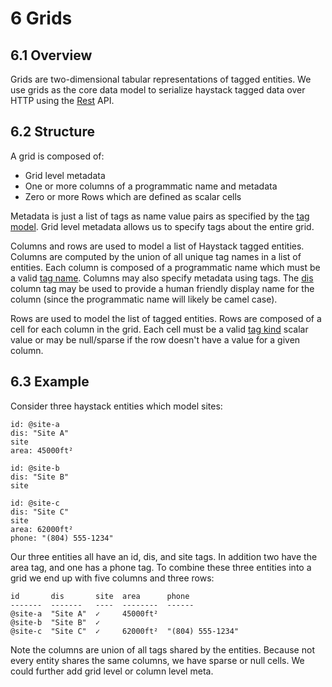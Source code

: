 # 6 Grids

## 6.1 Overview

Grids are two-dimensional tabular representations of tagged entities. We use grids as the core data model to serialize haystack tagged data over HTTP using the [Rest]() API.

## 6.2 Structure
A grid is composed of:

+ Grid level metadata
+ One or more columns of a programmatic name and metadata
+ Zero or more Rows which are defined as scalar cells

Metadata is just a list of tags as name value pairs as specified by the [tag model](). Grid level metadata allows us to specify tags about the entire grid.

Columns and rows are used to model a list of Haystack tagged entities. Columns are computed by the union of all unique tag names in a list of entities. Each column is composed of a programmatic name which must be a valid [tag name](). Columns may also specify metadata using tags. The [dis]() column tag may be used to provide a human friendly display name for the column (since the programmatic name will likely be camel case).

Rows are used to model the list of tagged entities. Rows are composed of a cell for each column in the grid. Each cell must be a valid [tag kind]() scalar value or may be null/sparse if the row doesn't have a value for a given column.

## 6.3 Example
Consider three haystack entities which model sites:
```
id: @site-a
dis: "Site A"
site
area: 45000ft²

id: @site-b
dis: "Site B"
site

id: @site-c
dis: "Site C"
site
area: 62000ft²
phone: "(804) 555-1234"
```

Our three entities all have an id, dis, and site tags. In addition two have the area tag, and one has a phone tag. To combine these three entities into a grid we end up with five columns and three rows:
```
id       dis       site  area      phone
-------  -------   ----  --------  ------
@site-a  "Site A"  ✓     45000ft²
@site-b  "Site B"  ✓
@site-c  "Site C"  ✓     62000ft²  "(804) 555-1234"
```

Note the columns are union of all tags shared by the entities. Because not every entity shares the same columns, we have sparse or null cells. We could further add grid level or column level meta.